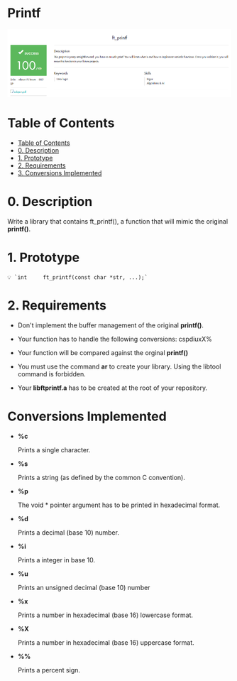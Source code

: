 # Printf

<p align="center">
  <a href="">
    <img src="img/PRINTF.png" alt="printf">
  </a>
</p>

# Table of Contents
- [Table of Contents](#table-of-contents)
- [0. Description](#0-description)
- [1. Prototype](#1-prototype)
- [2. Requirements](#2-requirements)
- [3. Conversions Implemented](#conversions-implemented)
# 0. Description

Write a library that contains ft_printf(), a function that will mimic the original **printf()**.


# 1. Prototype

    
    💡 `int     ft_printf(const char *str, ...);`

 
# 2. Requirements
    
- Don't implement the buffer management of the original **printf()**.
    
- Your function has to handle the following conversions: cspdiuxX%
    
- Your function will be compared against the orginal **printf()**
    
- You must use the command **ar** to create your library. Using the libtool command is forbidden.
    
- Your **libftprintf.a** has to be created at the root of your repository.

# Conversions Implemented

- **%c**

    Prints a single character.
    
    
- **%s**
    
    Prints a string (as defined by the common C convention).
    
- **%p**
    
    The void * pointer argument has to be printed in hexadecimal format.
    
    
- **%d**
    
    Prints a decimal (base 10) number.
    
- **%i**
    
    Prints a integer in base 10.
    
    
- **%u**

    Prints an unsigned decimal (base 10) number

- **%x**

    Prints a number in hexadecimal (base 16) lowercase format.    
    
- **%X**
    
    Prints a number in hexadecimal (base 16) uppercase format.

- **%%**
    
    Prints a percent sign.
    

 
